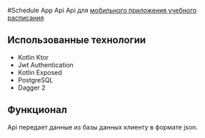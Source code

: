 #Schedule App Api
Api для [мобильного приложения учебного расписания](https://github.com/rbdmazur/ScheduleApp)
## Использованные технологии
- Kotlin Ktor
- Jwt Authentication
- Kotlin Exposed
- PostgreSQL
- Dagger 2
## Функционал
Api передает данные из базы данных клиенту в формате json. 
